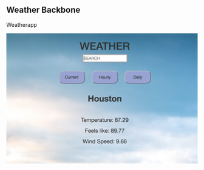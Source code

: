## Weather Backbone

Weatherapp


![](https://github.com/CalixLiz/weatherBackbone/blob/master/img/Untitled.png)

